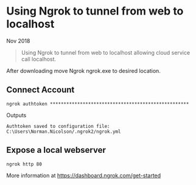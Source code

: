 # Using Ngrok to tunnel from web to localhost

Nov 2018

> Using Ngrok to tunnel from web to localhost allowing cloud service call localhost.

After downloading move Ngrok ngrok.exe to desired location.

## Connect Account

```
ngrok authtoken ***************************************************
```

Outputs

```
Authtoken saved to configuration file: C:\Users\Norman.Nicolson/.ngrok2/ngrok.yml
```

## Expose a local webserver

```
ngrok http 80
```

More information at https://dashboard.ngrok.com/get-started